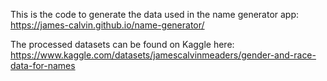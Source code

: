 This is the code to generate the data used in the name generator app: https://james-calvin.github.io/name-generator/

The processed datasets can be found on Kaggle here: https://www.kaggle.com/datasets/jamescalvinmeaders/gender-and-race-data-for-names 
